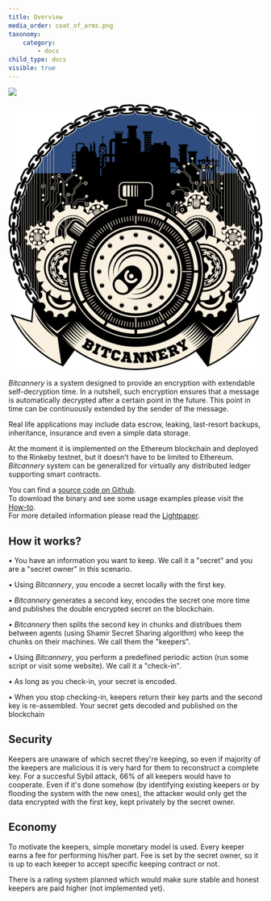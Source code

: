 ```yaml
---
title: Overview
media_order: coat_of_arms.png
taxonomy:
    category:
        - docs
child_type: docs
visible: true
---
```


![](/images/bitcannery_coat_of_arms.png)

![](coat_of_arms.png)

*Bitcannery* is a system designed to provide an encryption with extendable self-decryption time. In a nutshell, such encryption ensures that a message is automatically decrypted after a certain point in the future. This point in time can be continuously extended by the sender of the message.

Real life applications may include data escrow, leaking, last-resort backups, inheritance, insurance and even a simple data storage.

At the moment it is implemented on the Ethereum blockchain and deployed to the Rinkeby testnet, but it doesn't have to be limited to Ethereum. *Bitcannery* system can be generalized for virtually any distributed ledger supporting smart contracts.

You can find a [source code on Github](https://github.com/bitcannery/bitcannery-cli).  
To download the binary and see some usage examples please visit the [How-to](https://bitcannery.net/howto).  
For more detailed information please read the [Lightpaper](https://bitcannery.net/lightpaper).

## How it works?

• You have an information you want to keep. We call it a "secret" and you are a "secret owner" in this scenario.


• Using *Bitcannery*, you encode a secret locally with the first key.

• *Bitcannery* generates a second key, encodes the secret one more time and publishes the double encrypted secret on the blockchain.

• *Bitcannery* then splits the second key in chunks and distribues them between agents (using Shamir Secret Sharing algorithm) who keep the chunks on their machines. We call them the "keepers".

• Using *Bitcannery*, you perform a predefined periodic action (run some script or visit some website). We call it a "check-in".

• As long as you check-in, your secret is encoded.

• When you stop checking-in, keepers return their key parts and the second key is
re-assembled. Your secret gets decoded and published on the blockchain

## Security

Keepers are unaware of which secret they're keeping, so even if majority of the keepers are malicious it is very hard for them to reconstruct a complete key. For a succesful Sybil attack, 66% of all keepers would have to cooperate. Even if it's done somehow (by identifying existing keepers or by flooding the system with the new ones), the attacker would only get the data encrypted with the first key, kept privately by the secret owner.

## Economy

To motivate the keepers, simple monetary model is used. Every keeper earns a fee for performing his/her part. Fee is set by the secret owner, so it is up to each keeper to accept specific keeping contract or not.

There is a rating system planned which would make sure stable and honest keepers are paid higher (not implemented yet).
